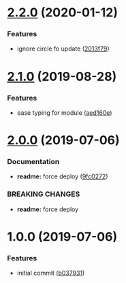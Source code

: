 # [2.2.0](https://github.com/partmenu/logger/compare/v2.1.0...v2.2.0) (2020-01-12)


### Features

* ignore circle fo update ([2013f79](https://github.com/partmenu/logger/commit/2013f79))

# [2.1.0](https://github.com/partmenu/logger/compare/v2.0.0...v2.1.0) (2019-08-28)


### Features

* ease typing for module ([aed160e](https://github.com/partmenu/logger/commit/aed160e))

# [2.0.0](https://github.com/partmenu/logger/compare/v1.0.0...v2.0.0) (2019-07-06)


### Documentation

* **readme:** force deploy ([9fc0272](https://github.com/partmenu/logger/commit/9fc0272))


### BREAKING CHANGES

* **readme:** force deploy

# 1.0.0 (2019-07-06)


### Features

* initial commit ([b037931](https://github.com/partmenu/logger/commit/b037931))
